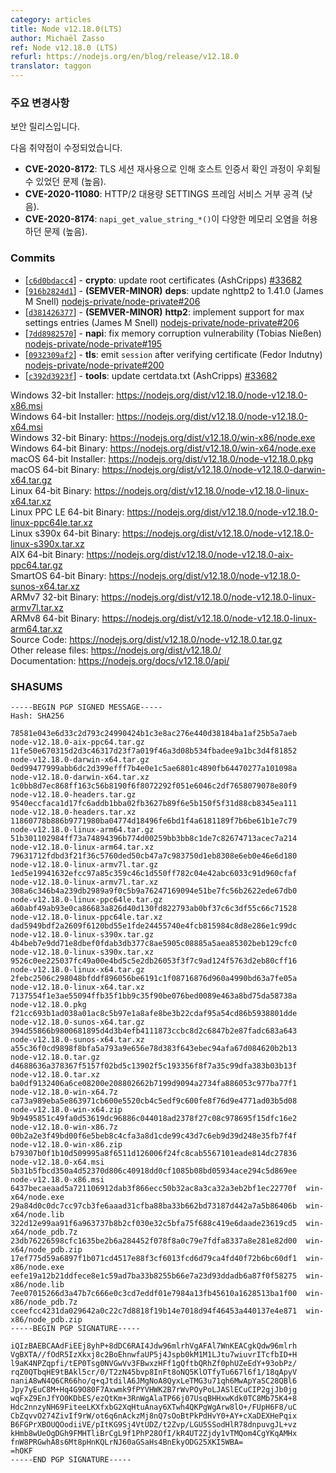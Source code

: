 ```yaml
---
category: articles
title: Node v12.18.0(LTS)
author: Michaël Zasso
ref: Node v12.18.0 (LTS)
refurl: https://nodejs.org/en/blog/release/v12.18.0
translator: taggon
---
```


<!--
### Notable changes

This is a security release.

Vulnerabilities fixed:
* **CVE-2020-8172**: TLS session reuse can lead to host certificate verification bypass (High).
* **CVE-2020-11080**: HTTP/2 Large Settings Frame DoS (Low).
* **CVE-2020-8174**: `napi_get_value_string_*()` allows various kinds of memory corruption (High).
-->
### 주요 변경사항

보안 릴리스입니다.

다음 취약점이 수정되었습니다.
* **CVE-2020-8172**: TLS 세션 재사용으로 인해 호스트 인증서 확인 과정이 우회될 수 있었던 문제 (높음).
* **CVE-2020-11080**: HTTP/2 대용량 SETTINGS 프레임 서비스 거부 공격 (낮음).
* **CVE-2020-8174**: `napi_get_value_string_*()`이 다양한 메모리 오염을 허용하던 문제 (높음).

### Commits

* [[`c6d0bdacc4`](https://github.com/nodejs/node/commit/c6d0bdacc4)] - **crypto**: update root certificates (AshCripps) [#33682](https://github.com/nodejs/node/pull/33682)
* [[`916b2824d1`](https://github.com/nodejs/node/commit/916b2824d1)] - **(SEMVER-MINOR)** **deps**: update nghttp2 to 1.41.0 (James M Snell) [nodejs-private/node-private#206](https://github.com/nodejs-private/node-private/pull/206)
* [[`d381426377`](https://github.com/nodejs/node/commit/d381426377)] - **(SEMVER-MINOR)** **http2**: implement support for max settings entries (James M Snell) [nodejs-private/node-private#206](https://github.com/nodejs-private/node-private/pull/206)
* [[`7dd8982570`](https://github.com/nodejs/node/commit/7dd8982570)] - **napi**: fix memory corruption vulnerability (Tobias Nießen) [nodejs-private/node-private#195](https://github.com/nodejs-private/node-private/pull/195)
* [[`0932309af2`](https://github.com/nodejs/node/commit/0932309af2)] - **tls**: emit `session` after verifying certificate (Fedor Indutny) [nodejs-private/node-private#200](https://github.com/nodejs-private/node-private/pull/200)
* [[`c392d3923f`](https://github.com/nodejs/node/commit/c392d3923f)] - **tools**: update certdata.txt (AshCripps) [#33682](https://github.com/nodejs/node/pull/33682)

Windows 32-bit Installer: https://nodejs.org/dist/v12.18.0/node-v12.18.0-x86.msi<br>
Windows 64-bit Installer: https://nodejs.org/dist/v12.18.0/node-v12.18.0-x64.msi<br>
Windows 32-bit Binary: https://nodejs.org/dist/v12.18.0/win-x86/node.exe<br>
Windows 64-bit Binary: https://nodejs.org/dist/v12.18.0/win-x64/node.exe<br>
macOS 64-bit Installer: https://nodejs.org/dist/v12.18.0/node-v12.18.0.pkg<br>
macOS 64-bit Binary: https://nodejs.org/dist/v12.18.0/node-v12.18.0-darwin-x64.tar.gz<br>
Linux 64-bit Binary: https://nodejs.org/dist/v12.18.0/node-v12.18.0-linux-x64.tar.xz<br>
Linux PPC LE 64-bit Binary: https://nodejs.org/dist/v12.18.0/node-v12.18.0-linux-ppc64le.tar.xz<br>
Linux s390x 64-bit Binary: https://nodejs.org/dist/v12.18.0/node-v12.18.0-linux-s390x.tar.xz<br>
AIX 64-bit Binary: https://nodejs.org/dist/v12.18.0/node-v12.18.0-aix-ppc64.tar.gz<br>
SmartOS 64-bit Binary: https://nodejs.org/dist/v12.18.0/node-v12.18.0-sunos-x64.tar.xz<br>
ARMv7 32-bit Binary: https://nodejs.org/dist/v12.18.0/node-v12.18.0-linux-armv7l.tar.xz<br>
ARMv8 64-bit Binary: https://nodejs.org/dist/v12.18.0/node-v12.18.0-linux-arm64.tar.xz<br>
Source Code: https://nodejs.org/dist/v12.18.0/node-v12.18.0.tar.gz<br>
Other release files: https://nodejs.org/dist/v12.18.0/<br>
Documentation: https://nodejs.org/docs/v12.18.0/api/

### SHASUMS

```
-----BEGIN PGP SIGNED MESSAGE-----
Hash: SHA256

78581e043e6d33c2d793c24990424b1c3e8ac276e440d38184ba1af25b5a7aeb  node-v12.18.0-aix-ppc64.tar.gz
11fe50e670315d2d3c46317d23f7a019f46a3d08b534fbadee9a1bc3d4f81852  node-v12.18.0-darwin-x64.tar.gz
0ed99477999abb6dc2d399efff7b4e0e1c5ae6801c4890fb64470277a101098a  node-v12.18.0-darwin-x64.tar.xz
1c0bb8d7ec868ff163c56b8190f6f8072292f051e6046c2df7658079078e80f9  node-v12.18.0-headers.tar.gz
9540eccfaca1d17fc6addb1bba02fb3627b89f6e5b150f5f31d88cb8345ea111  node-v12.18.0-headers.tar.xz
11860778b886b9771980ba04774d18496fe6bd1f4a6181189f7b6be61b1e7c79  node-v12.18.0-linux-arm64.tar.gz
51b301102984ff73a74894396b774d00259bb3bb8c1de7c82674713acec7a214  node-v12.18.0-linux-arm64.tar.xz
79631712fdbd3f21f36c5760ded50cb47a7c983750d1eb8308e6eb0e46e6d180  node-v12.18.0-linux-armv7l.tar.gz
1ed5e19941632efcc97a85c359c46c1d550ff782c04e42abc6033c91d960cfaf  node-v12.18.0-linux-armv7l.tar.xz
308a6c346b4a239db2989a9f0c5b9a76247169094e51be7fc56b2622ede67db0  node-v12.18.0-linux-ppc64le.tar.gz
a60abf49ab93e0ca86683a826d40d130fd822793ab0bf37c6c3df55c66c71528  node-v12.18.0-linux-ppc64le.tar.xz
dad5949bdf2a2609f6120bd55e1fde24455740e4fcb815984c8d8e286e1c99dc  node-v12.18.0-linux-s390x.tar.gz
4b4beb7e9dd71e8dbef0fdab3db377c8ae5905c08885a5aea85302beb129cfc0  node-v12.18.0-linux-s390x.tar.xz
9526c0ee225037fc49a00e4bd5c5e2db26053f3f7c9ad124f5763d2eb80cff16  node-v12.18.0-linux-x64.tar.gz
2febc2506c298048bfddf896056be6191c1f08716876d960a4990bd63a7fe05a  node-v12.18.0-linux-x64.tar.xz
7137554f1e3ae55094ffb35f1bb9c35f90be076bed0089e463a8bd75da58738a  node-v12.18.0.pkg
f21cc693b1ad038a01ac8c5b97e1a8afe8be3b22cdaf95a54cd86b5938801dde  node-v12.18.0-sunos-x64.tar.gz
394d55866b9800681895d4d3b4efb4111873ccbc8d2c6847b2e87fadc683a643  node-v12.18.0-sunos-x64.tar.xz
a55c36f0cd9898f8bfa5a793a9e656e78d383f643ebec94afa67d084620b2b13  node-v12.18.0.tar.gz
d4688636a378367f5157f02bd5c13902f5c193356f8f7a35c99dfa383b03b13f  node-v12.18.0.tar.xz
ba0df9132406a6ce08200e208802662b7199d9094a2734fa886053c977ba77f1  node-v12.18.0-win-x64.7z
ca73a989eba5e863971cb600e5520cb4c5edf9c600fe8f76d9e4771ad03b5d08  node-v12.18.0-win-x64.zip
9b9495851c49fa0d53619dc96886c044018ad2378f27c08c978695f15dfc16e2  node-v12.18.0-win-x86.7z
00b2a2e3f49bd00f6e5beb8c4cfa3a8d1cde99c43d7c6eb9d39d248e35fb7f4f  node-v12.18.0-win-x86.zip
b79307b0f1b10d509995a8f6511d126006f24fc8cab5567101eade814dc27836  node-v12.18.0-x64.msi
5b31b5fbcd350a4d52370d806c40918dd0cf1085b08bd05934ace294c5d869ee  node-v12.18.0-x86.msi
6437becaeaad5a721106912dab3f866ecc50b32ac8a3ca32a3eb2bf1ec22770f  win-x64/node.exe
29a84d0c0dc7cc97cb3fe6aaad31cfba88ba33b662bd73187d442a7a5b86406b  win-x64/node.lib
322d12e99aa91f6a963737b8b2cf030e32c5bfa75f688c419e6daade23619cd5  win-x64/node_pdb.7z
23db76226598cfc1635be2b6a284452f078f8a0c79e7fdfa8337a8e281e82d00  win-x64/node_pdb.zip
17ef775d59a6897f1b071cd4517e88f3cf6013fcd6d79ca4fd40f72b6bc60df1  win-x86/node.exe
eefe19a12b21ddfece8e1c59ad7ba33b8255b66e7a23d93ddadb6a87f0f58275  win-x86/node.lib
7ee07015266d3a47b7c666e0c3cd7eddf01e7984a13fb45610a1628513ba1f00  win-x86/node_pdb.7z
cceefcc4231da029642a0c22c7d8818f19b14e7018d94f46453a440137e4e871  win-x86/node_pdb.zip
-----BEGIN PGP SIGNATURE-----

iQIzBAEBCAAdFiEEj8yhP+8dDC6RAI4Jdw96mlrhVgAFAl7WnKEACgkQdw96mlrh
VgBXTA//fOdR5IzXkxj8c2BoEhnwfaUP5j4Jspb0kM1M1LJtu7wiuvrITcfbID+H
l9aK4NPZqpfi/tEP0Tsg0NVGwVv3FBwxzHFf1gQftbQRhZf0phUZeEdY+93obPz/
rqZ0QTbqHE9tBAkl5cr/0/T2zN45bvp8InFt8oNQ5KlOTfyTu667l6f1/18qApyV
naniA8wN4Q6CR66ho/q+qJtdilA6JMgNoA8QyxLeTMG3u71qh6MwApYaSC28QBl6
Jpy7yEuC8M+Hq4G9O80F7Axwmk9fPYVHWK2B7rWvPOyPoLJASlECuCIP2gjJb0jg
wqFxZ9EnJfYO0KDbES/ezQtKm+3RnWgAlaTP66j07UsqBHHxwKdk0TC8Mb75K4+8
Hdc2nnzyNH69FiteeLKXfxbG2XqHtuAnay6XTwh4QKPgWgArw8lO+/FUpH6F8/uC
CbZqvvO274ZivIf9rW/ot6q6nAckzMj8nQ7sOoBtPkPdHvY0+AY+cXaDEXHePqix
B6FGPrXBOUQOodiiVE/pItKG9Sj4VtUDZ/t2Zvp/LGU5SSodHlR78dnpuvgJL+vz
kHmb8wUeOgDGh9FMHTliBrCgL9f1PhP28OfI/kR4UT2Zjdy1vTMQom4CgYKqAMHx
fnW8PRGwhA8s6Mt8pHnKQLrNJ60aGSaHs4BnEkyODG25XKI5WBA=
=hOKF
-----END PGP SIGNATURE-----

```
